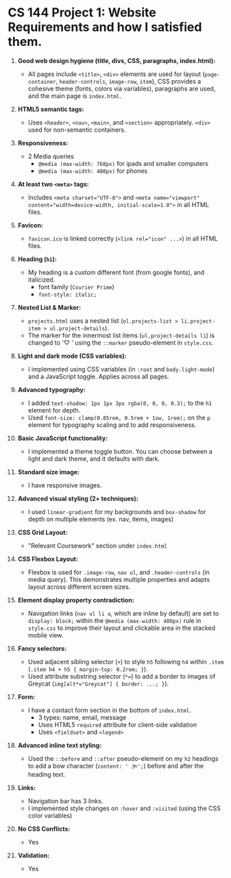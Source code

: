 # CS 144 Project 1: Website Requirements and how I satisfied them.

1.  **Good web design hygiene (title, divs, CSS, paragraphs, index.html):**
    *   All pages include `<title>`, `<div>` elements are used for layout (`page-container`, `header-controls`, `image-row`, `item`), CSS provides a cohesive theme (fonts, colors via variables), paragraphs are used, and the main page is `index.html`.

2.  **HTML5 semantic tags:**
    *   Uses `<header>`, `<nav>`, `<main>`, and `<section>` appropriately. `<div>` used for non-semantic containers.

3.  **Responsiveness:**
    *   2 Media queries 
        *   `@media (max-width: 768px)` for ipads and smaller computers
        *   `@media (max-width: 480px)` for phones

4.  **At least two `<meta>` tags:**
    *   Includes `<meta charset="UTF-8">` and `<meta name="viewport" content="width=device-width, initial-scale=1.0">` in all HTML files.

5.  **Favicon:**
    *   `favicon.ico` is linked correctly (`<link rel="icon" ...>`) in all HTML files. 

6.  **Heading (`h1`):**
    *   My heading is a custom different font (from google fonts), and italicized. 
        *   font family (`Courier Prime`)
        *   `font-style: italic;` 

7.  **Nested List & Marker:**
    *   `projects.html` uses a nested list (`ol.projects-list > li.project-item > ul.project-details`). 
    *   The marker for the innermost list items (`ul.project-details li`) is changed to '♡ ' using the `::marker` pseudo-element in `style.css`.

8.  **Light and dark mode (CSS variables):**
    *   I implemented using CSS variables (in `:root` and `body.light-mode`) and a JavaScript toggle. Applies across all pages.

9.  **Advanced typography:**
    *   I added `text-shadow: 1px 1px 3px rgba(0, 0, 0, 0.3);` to the `h1` element for depth.
    *   Used `font-size: clamp(0.85rem, 0.5rem + 1vw, 1rem);` on the `p` element for typography scaling and to add responsiveness.

10. **Basic JavaScript functionality:**
    *   I implemented a theme toggle button. You can choose between a light and dark theme, and it defaults with dark.

11. **Standard size image:**
    *   I have responsive images.

12. **Advanced visual styling (2+ techniques):**
    *   I used `linear-gradient` for my backgrounds and `box-shadow` for depth on multiple elements (ex. nav, items, images)

13. **CSS Grid Layout:**
    *   "Relevant Coursework" section under `index.html` 

14. **CSS Flexbox Layout:**
    *   Flexbox is used for `.image-row`, `nav ul`, and `.header-controls` (in media query). This demonstrates multiple properties and adapts layout across different screen sizes.

15. **Element display property contradiction:**
    *  Navigation links (`nav ul li a`, which are inline by default) are set to `display: block;` within the `@media (max-width: 480px)` rule in `style.css` to improve their layout and clickable area in the stacked mobile view.

16. **Fancy selectors:**
    *   Used adjacent sibling selector (`+`) to style `h5` following `h4` within `.item` (`.item h4 + h5 { margin-top: 0.2rem; }`).
    *   Used attribute substring selector (`*=`) to add a border to images of Greycat (`img[alt*="Greycat"] { border: ...; }`).

17. **Form:**
    *  I have a contact form section in the bottom of `index.html`.
        *   3 types: name, email, message 
        *   Uses HTML5 `required` attribute for client-side validation 
        *   Uses `<fieldset>` and `<legend>` 

18. **Advanced inline text styling:**
    *   Used the `::before` and `::after` pseudo-element on my `h2` headings to add a bow character (`content: ' ౨ৎ';`) before and after the heading text.

19. **Links:**
    *   Navigation bar has 3 links. 
    *   I implemented style changes on `:hover` and `:visited` (using the CSS color variables)

20. **No CSS Conflicts:**
    *  Yes

21. **Validation:**
    *  Yes